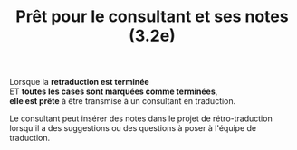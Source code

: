 ﻿---
title : Prêt pour le consultant et ses notes (3.2e)
---
Lorsque la **retraduction est terminée**   
ET **toutes les cases sont marquées comme terminées**,   
**elle est prête** à être transmise à un consultant en traduction.

Le consultant peut insérer des notes dans le projet de rétro-traduction lorsqu'il a des suggestions ou des questions à poser à l'équipe de traduction.
